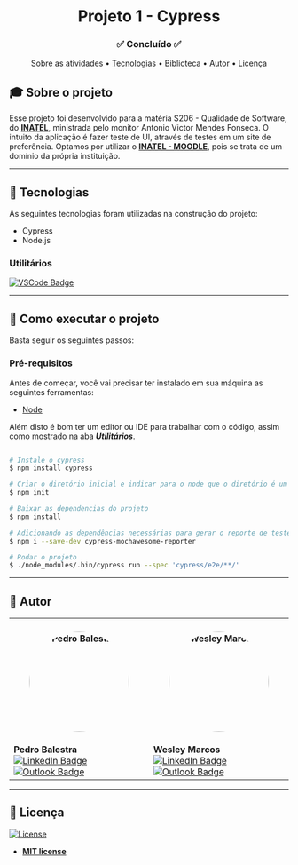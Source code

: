
<h1 align="center">Projeto 1 - Cypress</h1>
<h3 align="center">✅ Concluído ✅</h3>

<p align="center">
 <a href="#-sobre-o-projeto">Sobre as atividades</a> •
 <a href="#-tecnologias">Tecnologias</a> • 
 <a href="#-bib">Biblioteca</a> • 
 <a href="#-autor">Autor</a> • 
 <a href="#user-content--licença">Licença</a>
</p>

## 🎓 Sobre o projeto

Esse projeto foi desenvolvido para a matéria S206 - Qualidade de Software, do **[INATEL](https://inatel.br/home/)**, ministrada pelo monitor Antonio Victor Mendes Fonseca. O intuito da aplicação é fazer teste de UI, através de testes em um site de preferência. Optamos por utilizar o **[INATEL - MOODLE](https://moodle.inatel.br/login/index.php)**, pois se trata de um domínio da própria instituição.


---

## 📜 Tecnologias 

As seguintes tecnologias foram utilizadas na construção do projeto:

* Cypress
* Node.js  


### Utilitários

[![VSCode Badge](https://img.shields.io/badge/Visual_Studio_Code-0078D4?style=for-the-badge&logo=visual%20studio%20code&logoColor=white)](https://code.visualstudio.com/)

---

## 🚀 Como executar o projeto

Basta seguir os seguintes passos:

### Pré-requisitos

Antes de começar, você vai precisar ter instalado em sua máquina as seguintes ferramentas:
- [Node](https://nodejs.org/en/download)

Além disto é bom ter um editor ou IDE para trabalhar com o código, assim como mostrado na aba ***Utilitários***.

```bash

# Instale o cypress
$ npm install cypress

# Criar o diretório inicial e indicar para o node que o diretório é um projeto
$ npm init

# Baixar as dependencias do projeto
$ npm install

# Adicionando as dependências necessárias para gerar o reporte de testes
$ npm i --save-dev cypress-mochawesome-reporter

# Rodar o projeto
$ ./node_modules/.bin/cypress run --spec 'cypress/e2e/**/'

```

---


## 👥 Autor
<table>
  <tr>
    <td>
      <h4 align="center">
        <img style="border-radius: 50%" src="https://avatars.githubusercontent.com/pedro-balestra" width="180px;" alt="Pedro Balestra">
      </h4>
      <strong>Pedro Balestra</strong>
      <br>
      <a href="https://www.linkedin.com/in/pedro-balestra/">
        <img src="https://img.shields.io/badge/LinkedIn-0077B5?style=for-the-badge&logo=linkedin&logoColor=white" alt="LinkedIn Badge">
      </a>
      <a href="mailto:pedro.balestra@outlook.com">
        <img src="https://img.shields.io/badge/Outlook-0078D4?style=for-the-badge&logo=microsoft-outlook&logoColor=white" alt="Outlook Badge">
      </a>
    </td>
    <td>
      <h4 align="center">
        <img style="border-radius: 50%" src="https://avatars.githubusercontent.com/wesley-marcos" width="180px;" alt="Wesley Marcos">
      </h4>
      <strong>Wesley Marcos</strong>
      <br>
      <a href="https://www.linkedin.com/in/wesley-marcos-borges/">
        <img src="https://img.shields.io/badge/LinkedIn-0077B5?style=for-the-badge&logo=linkedin&logoColor=white" alt="LinkedIn Badge">
      </a>
      <a href="mailto:wesley.marcos@gec.inatel.com">
        <img src="https://img.shields.io/badge/Outlook-0078D4?style=for-the-badge&logo=microsoft-outlook&logoColor=white" alt="Outlook Badge">
      </a>
    </td>
  </tr>
</table>

---
## 📝 Licença
[![License](https://img.shields.io/github/license/wesley-marcos/C214_teste_mock)](http://badges.mit-license.org)

- **[MIT license](https://choosealicense.com/licenses/mit/)**
